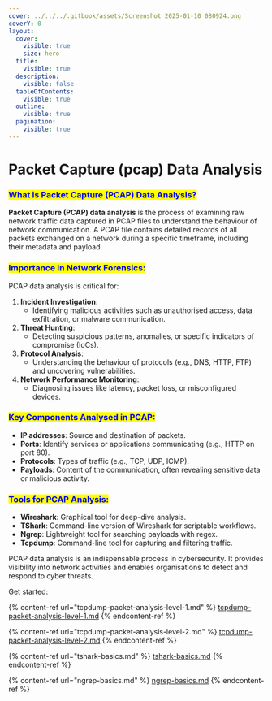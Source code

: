 ```yaml
---
cover: ../../../.gitbook/assets/Screenshot 2025-01-10 080924.png
coverY: 0
layout:
  cover:
    visible: true
    size: hero
  title:
    visible: true
  description:
    visible: false
  tableOfContents:
    visible: true
  outline:
    visible: true
  pagination:
    visible: true
---
```


# Packet Capture (pcap) Data Analysis

### <mark style="color:blue;">What is Packet Capture (PCAP) Data Analysis?</mark>

**Packet Capture (PCAP) data analysis** is the process of examining raw network traffic data captured in PCAP files to understand the behaviour of network communication. A PCAP file contains detailed records of all packets exchanged on a network during a specific timeframe, including their metadata and payload.

### <mark style="color:blue;">Importance in Network Forensics:</mark>

PCAP data analysis is critical for:

1. **Incident Investigation**:
   * Identifying malicious activities such as unauthorised access, data exfiltration, or malware communication.
2. **Threat Hunting**:
   * Detecting suspicious patterns, anomalies, or specific indicators of compromise (IoCs).
3. **Protocol Analysis**:
   * Understanding the behaviour of protocols (e.g., DNS, HTTP, FTP) and uncovering vulnerabilities.
4. **Network Performance Monitoring**:
   * Diagnosing issues like latency, packet loss, or misconfigured devices.

### <mark style="color:blue;">Key Components Analysed in PCAP:</mark>

* **IP addresses**: Source and destination of packets.
* **Ports**: Identify services or applications communicating (e.g., HTTP on port 80).
* **Protocols**: Types of traffic (e.g., TCP, UDP, ICMP).
* **Payloads**: Content of the communication, often revealing sensitive data or malicious activity.

### <mark style="color:blue;">Tools for PCAP Analysis:</mark>

* **Wireshark**: Graphical tool for deep-dive analysis.
* **TShark**: Command-line version of Wireshark for scriptable workflows.
* **Ngrep**: Lightweight tool for searching payloads with regex.
* **Tcpdump**: Command-line tool for capturing and filtering traffic.

PCAP data analysis is an indispensable process in cybersecurity. It provides visibility into network activities and enables organisations to detect and respond to cyber threats.

Get started:

{% content-ref url="tcpdump-packet-analysis-level-1.md" %}
[tcpdump-packet-analysis-level-1.md](tcpdump-packet-analysis-level-1.md)
{% endcontent-ref %}

{% content-ref url="tcpdump-packet-analysis-level-2.md" %}
[tcpdump-packet-analysis-level-2.md](tcpdump-packet-analysis-level-2.md)
{% endcontent-ref %}

{% content-ref url="tshark-basics.md" %}
[tshark-basics.md](tshark-basics.md)
{% endcontent-ref %}

{% content-ref url="ngrep-basics.md" %}
[ngrep-basics.md](ngrep-basics.md)
{% endcontent-ref %}

